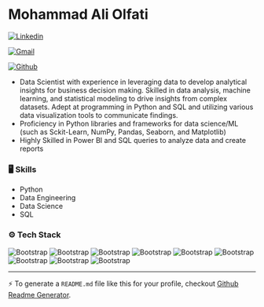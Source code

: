 # Mohammad Ali Olfati



[![Linkedin](https://img.shields.io/badge/-LinkedIn-blue?style=flat&logo=Linkedin&logoColor=white)](https://www.linkedin.com/in/mohammad-ali-olfati/)

[![Gmail](https://img.shields.io/badge/-Gmail-c14438?style=flat&logo=Gmail&logoColor=white)](mailto:maolfati35@gmail.com)

[![Github](https://img.shields.io/github/followers/mhmdao?label=Follow&style=social)](https://github.com/mhmdao)

- Data Scientist with experience in leveraging data to develop analytical insights for business decision making. Skilled in data analysis, machine learning, and statistical modeling to drive insights from complex datasets. Adept 
  at programming in Python and SQL and utilizing various data visualization tools to communicate findings. 
- Proficiency in Python libraries and frameworks for data science/ML (such as Sckit-Learn, NumPy, Pandas, Seaborn, and Matplotlib)
- Highly Skilled in Power BI and SQL queries to analyze data and create reports


### 🖥 Skills

- Python
- Data Engineering
- Data Science
- SQL
### ⚙️ Tech Stack

![Bootstrap](https://img.shields.io/badge/-Python-05122A?style=flat-square&logo=Python&color=353535) ![Bootstrap](https://img.shields.io/badge/-MySQL-05122A?style=flat-square&logo=MySQL&color=353535) ![Bootstrap](https://img.shields.io/badge/-PostgreSQL-05122A?style=flat-square&logo=PostgreSQL&color=353535) ![Bootstrap](https://img.shields.io/badge/-Pandas-05122A?style=flat-square&logo=Pandas&color=353535) ![Bootstrap](https://img.shields.io/badge/-Numpy-05122A?style=flat-square&logo=Numpy&color=353535) ![Bootstrap](https://img.shields.io/badge/-Matplotlib-05122A?style=flat-square&logo=Matplotlib&color=353535) ![Bootstrap](https://img.shields.io/badge/-Seaborn-05122A?style=flat-square&logo=Seaborn&color=353535) ![Bootstrap](https://img.shields.io/badge/-Apache%20Kafka-05122A?style=flat-square&logo=Apache-Kafka&color=353535) ![Bootstrap](https://img.shields.io/badge/-Visual%20Studio%20Code-05122A?style=flat-square&logo=Visual-Studio-Code&color=353535)




---
:zap: To generate a `README.md` file like this for your profile, checkout [Github Readme Generator](https://hejazizo-github-profile-readme-srcstreamlit-app-i6skm7.streamlit.app/).
